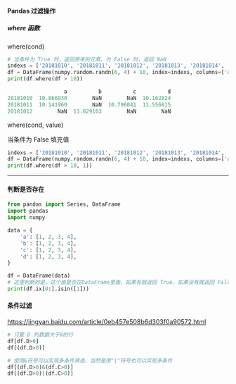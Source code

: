 #### Pandas 过滤操作

##### where 函数

where(cond)

```python
# 当条件为 True 时，返回原来的元素，为 False 时，返回 NaN
indexs = ['20181010', '20181011', '20181012', '20181013', '20181014', '20181015']
df = DataFrame(numpy.random.randn(6, 4) + 10, index=indexs, columns=['a', 'b', 'c', 'd'])
print(df.where(df > 10))

                  a          b          c          d
20181010  10.866930        NaN        NaN  10.162824
20181011  10.141960        NaN  10.796041  11.556815
20181012        NaN  11.029103        NaN        NaN
```

where(cond, value)

当条件为 False 填充值

```python
indexs = ['20181010', '20181011', '20181012', '20181013', '20181014', '20181015']
df = DataFrame(numpy.random.randn(6, 4) + 10, index=indexs, columns=['a', 'b', 'c', 'd'])
print(df.where(df > 10, 1))
```

---

#### 判断是否存在

```python
from pandas import Series, DataFrame
import pandas
import numpy

data = {
    'a': [1, 2, 3, 4],
    'b': [1, 2, 3, 4],
    'c': [1, 2, 3, 4],
    'd': [1, 2, 3, 4],
}

df = DataFrame(data)
# 这里判断的是，这个值是否在DataFrame里面，如果有就返回 True，如果没有就返回 False
print(df.ix[0:].isin([1]))
```



#### 条件过滤

https://jingyan.baidu.com/article/0eb457e508b6d303f0a90572.html

```python
# 只要 D 列数据大于0的行
df[df.D>0]
df[(df.D>0)]

# 使用&符号可以实现多条件筛选，当然是用"|"符号也可以实现多条件
df[(df.D>0)&(df.C>0)]
df[(df.D>0)|(df.C>0)]
```

